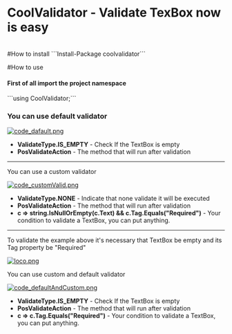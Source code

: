 # CoolValidator - Validate TexBox now is easy
<br/>
#How to install
```Install-Package coolvalidator```

#How to use 
<h4>First of all import the project namespace</h4>
```using CoolValidator;```

<h3>You can use default validator</h3>

[![code_dafault.png](https://s16.postimg.org/9qao83lo5/code_dafault.png)](https://postimg.org/image/txo40ej5d/)

<ul>
<li><b>ValidateType.IS_EMPTY</b> - Check If the TextBox is empty</li>
<li><b>PosValidateAction</b> - The method that will run after validation</li>
</ul>
<hr>
You can use a custom validator

[![code_customValid.png](https://s16.postimg.org/wqhbkfjhx/code_custom_Valid.png)](https://postimg.org/image/huiscu835/)

<ul>
<li><b>ValidateType.NONE</b> - Indicate that none validate it will be executed</li>
<li><b>PosValidateAction</b> - The method that will run after validation</li>
<li><b>c => string.IsNullOrEmpty(c.Text) && c.Tag.Equals("Required")</b> - Your condition to validate a TextBox, you can put anything.</li>
</ul>
<hr>
To validate the example above it's necessary that TextBox be empty and its Tag property be "Required"

[![loco.png](https://s13.postimg.org/lauhc9h5j/loco.png)](https://postimg.org/image/vkwwbi70z/)

You can use custom and default validator

[![code_defaultAndCustom.png](https://s16.postimg.org/tyy1ttkz9/code_default_And_Custom.png)](https://postimg.org/image/5v7a5j2i9/)

<ul>
<li><b>ValidateType.IS_EMPTY</b> - Check If the TextBox is empty</li>
<li><b>PosValidateAction</b> - The method that will run after validation</li>
<li><b>c => c.Tag.Equals("Required")</b> - Your condition to validate a TextBox, you can put anything.</li>
</ul>
